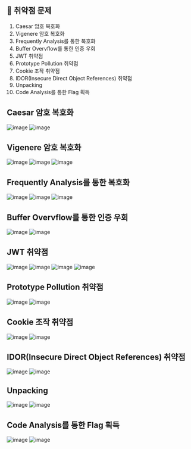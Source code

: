 ## 🐞 취약점 문제
1. Caesar 암호 복호화
2. Vigenere 암호 복호화
3. Frequently Analysis를 통한 복호화
4. Buffer Overvflow를 통한 인증 우회
5. JWT 취약점
6. Prototype Pollution 취약점
7. Cookie 조작 취약점
8. IDOR(Insecure Direct Object References) 취약점
9. Unpacking
10. Code Analysis를 통한 Flag 획득

## Caesar 암호 복호화
![image](https://github.com/user-attachments/assets/4d6f15f1-639b-4610-8eca-84ff3dc79072)
![image](https://github.com/user-attachments/assets/c2d5f161-3af6-4492-a5fe-3ad2075c8586)

## Vigenere 암호 복호화
![image](https://github.com/user-attachments/assets/a5e81b13-05f1-40ab-ac3a-4c0e18c54530)
![image](https://github.com/user-attachments/assets/f7e85b30-0dcc-486f-a404-6f90bec8989c)
![image](https://github.com/user-attachments/assets/583e37dc-b5c7-46de-ae74-a7a1d1349ccc)

## Frequently Analysis를 통한 복호화
![image](https://github.com/user-attachments/assets/bd6146f8-937a-4c56-8488-e6fcc3350d37)
![image](https://github.com/user-attachments/assets/b0d7abab-8fc4-4128-88b5-aad5bb6b71f7)
![image](https://github.com/user-attachments/assets/08d9b7c7-0967-4317-9e6d-146dd02f7184)

## Buffer Overvflow를 통한 인증 우회
![image](https://github.com/user-attachments/assets/11209e15-e2bc-4d0f-8ff8-e76f9a7dc69d)
![image](https://github.com/user-attachments/assets/12bca5f6-1ff1-4c1a-9ca2-3e9a2bafc6d3)

## JWT 취약점
![image](https://github.com/user-attachments/assets/da7b0d2a-5b5b-452e-bd02-34fa999d24bf)
![image](https://github.com/user-attachments/assets/cef08421-abcc-433c-b3e9-18f0018002d7)
![image](https://github.com/user-attachments/assets/f47ded1f-e09d-4906-86d9-9a26e3131f42)
![image](https://github.com/user-attachments/assets/7f60ba07-9632-4024-93bb-79d33e21d68f)

## Prototype Pollution 취약점
![image](https://github.com/user-attachments/assets/088967c1-0d43-4214-946d-37619fc7842b)
![image](https://github.com/user-attachments/assets/ab9b3330-2e02-45a9-9575-0ac461a5f30a)

## Cookie 조작 취약점
![image](https://github.com/user-attachments/assets/2883d7d5-7bf5-4e30-befa-4154e07aacaf)
![image](https://github.com/user-attachments/assets/643790d1-f7c9-4812-9619-2d4d7c8dee0e)

## IDOR(Insecure Direct Object References) 취약점
![image](https://github.com/user-attachments/assets/819af45e-61af-450c-91e4-39205b83075c)
![image](https://github.com/user-attachments/assets/f5de2355-8909-492c-a00e-fa858e59259c)

## Unpacking
![image](https://github.com/user-attachments/assets/360e988b-1cb2-47de-a07c-88d2e79c78bc)
![image](https://github.com/user-attachments/assets/36218f1d-2905-4977-912e-c8ca3ca11f9d)

## Code Analysis를 통한 Flag 획득
![image](https://github.com/user-attachments/assets/3000d163-d39b-4370-bf01-530253f603be)
![image](https://github.com/user-attachments/assets/88c6c0f1-3d21-4e76-9037-05c67a184184)
